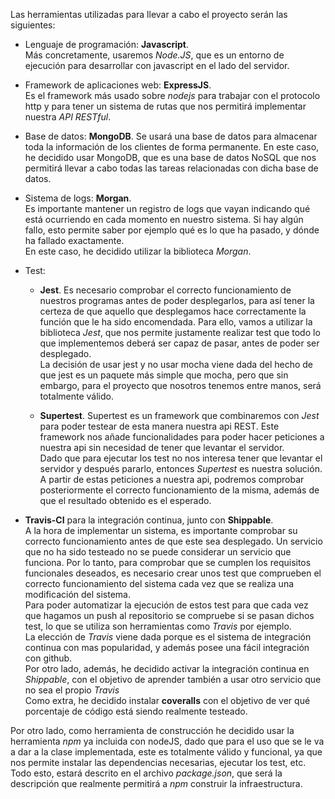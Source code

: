 Las herramientas utilizadas para llevar a cabo el proyecto serán las siguientes:

  - Lenguaje de programación: **Javascript**.  
  Más concretamente, usaremos *Node.JS*, que es un entorno de ejecución para desarrollar con javascript en el lado del servidor.

  - Framework de aplicaciones web: **ExpressJS**.  
  Es el framework más usado sobre *nodejs* para trabajar con el protocolo http y para tener un sistema de rutas que nos permitirá implementar nuestra *API RESTful*.

  - Base de datos: **MongoDB**.
  Se usará una base de datos para almacenar toda la información de los clientes de forma permanente. En este caso, he decidido usar MongoDB, que es una base de datos NoSQL que nos permitirá llevar a cabo todas las tareas relacionadas con dicha base de datos.

  - Sistema de logs: **Morgan**.  
  Es importante mantener un registro de logs que vayan indicando qué está ocurriendo en cada momento en nuestro sistema. Si hay algún fallo, esto permite saber por ejemplo qué es lo que ha pasado, y dónde ha fallado exactamente.  
  En este caso, he decidido utilizar la biblioteca *Morgan*.

  - Test:

    - **Jest**. Es necesario comprobar el correcto funcionamiento de nuestros programas antes de poder desplegarlos, para así tener la certeza de que aquello que desplegamos hace correctamente la función que le ha sido encomendada. Para ello, vamos a utilizar la biblioteca *Jest*, que nos permite justamente realizar test que todo lo que implementemos deberá ser capaz de pasar, antes de poder ser desplegado.  
    La decisión de usar jest y no usar mocha viene dada del hecho de que jest es un paquete más simple que mocha, pero que sin embargo, para el proyecto que nosotros tenemos entre manos, será totalmente válido.

    - **Supertest**. Supertest es un framework que combinaremos con *Jest* para poder testear de esta manera nuestra api REST. Este framework nos añade funcionalidades para poder hacer peticiones a nuestra api sin necesidad de tener que levantar el servidor.  
    Dado que para ejecutar los test no nos interesa tener que levantar el servidor y después pararlo, entonces *Supertest* es nuestra solución.  
    A partir de estas peticiones a nuestra api, podremos comprobar posteriormente el correcto funcionamiento de la misma, además de que el resultado obtenido es el esperado.

  - **Travis-CI** para la integración continua, junto con **Shippable**.  
  A la hora de implementar un sistema, es importante comprobar su correcto funcionamiento antes de que este sea desplegado. Un servicio que no ha sido testeado no se puede considerar un servicio que funciona. Por lo tanto, para comprobar que se cumplen los requisitos funcionales deseados, es necesario crear unos test que comprueben el correcto funcionamiento del sistema cada vez que se realiza una modificación del sistema.  
  Para poder automatizar la ejecución de estos test para que cada vez que hagamos un push al repositorio se compruebe si se pasan dichos test, lo que se utiliza son herramientas como *Travis* por ejemplo.  
  La elección de *Travis* viene dada porque es el sistema de integración continua con mas popularidad, y además posee una fácil integración con github.  
  Por otro lado, además, he decidido activar la integración continua en *Shippable*, con el objetivo de aprender también a usar otro servicio que no sea el propio *Travis*  
  Como extra, he decidido instalar **coveralls** con el objetivo de ver qué porcentaje de código está siendo realmente testeado.

Por otro lado, como herramienta de construcción he decidido usar la herramienta *npm* ya incluida con nodeJS, dado que para el uso que se le va a dar a la clase implementada, este es totalmente válido y funcional, ya que nos permite instalar las dependencias necesarias, ejecutar los test, etc. Todo esto, estará descrito en el archivo *package.json*, que será la descripción que realmente permitirá a *npm* construir la infraestructura.
